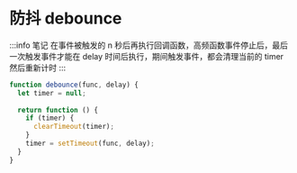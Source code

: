 # 防抖 debounce

:::info 笔记
在事件被触发的 n 秒后再执行回调函数，高频函数事件停止后，最后一次触发事件才能在 delay 时间后执行，期间触发事件，都会清理当前的 timer 然后重新计时
:::

```js
function debounce(func, delay) {
  let timer = null;
​
  return function () {
    if (timer) {
      clearTimeout(timer);
    }
    timer = setTimeout(func, delay);
  }
}
```
